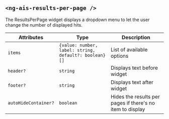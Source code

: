 ## `<ng-ais-results-per-page />`

The ResultsPerPage widget displays a dropdown menu to let the user change the number of displayed hits.

| Attributes     | Type                                                  | Description
| -              | -                                                     | -
| `items`        | `{value: number, label: string, default?: boolean}[]` | List of available options
| `header?`      | `string`                                              | Displays text before widget
| `footer?`      | `string`                                              | Displays text after widget
| `autoHideContainer?` | `boolean`  | Hides the results per pages if there's no item to display
